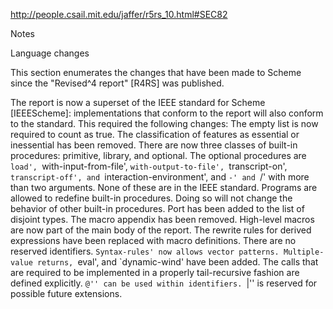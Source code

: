 http://people.csail.mit.edu/jaffer/r5rs_10.html#SEC82

Notes

Language changes

This section enumerates the changes that have been made to Scheme since the "Revised^4 report" [R4RS] was published.

The report is now a superset of the IEEE standard for Scheme [IEEEScheme]: implementations that conform to the report will also conform to the standard. This required the following changes:
The empty list is now required to count as true.
The classification of features as essential or inessential has been removed. There are now three classes of built-in procedures: primitive, library, and optional. The optional procedures are `load', `with-input-from-file', `with-output-to-file', `transcript-on', `transcript-off', and `interaction-environment', and `-' and `/' with more than two arguments. None of these are in the IEEE standard.
Programs are allowed to redefine built-in procedures. Doing so will not change the behavior of other built-in procedures.
Port has been added to the list of disjoint types.
The macro appendix has been removed. High-level macros are now part of the main body of the report. The rewrite rules for derived expressions have been replaced with macro definitions. There are no reserved identifiers.
`Syntax-rules' now allows vector patterns.
Multiple-value returns, `eval', and `dynamic-wind' have been added.
The calls that are required to be implemented in a properly tail-recursive fashion are defined explicitly.
``@'' can be used within identifiers. ``|'' is reserved for possible future extensions.
